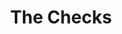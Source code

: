 ---
title: 'The Checks'
episode: 7
pc: 807
written: Steve O'Donnell and Tom Gammill & Max Pross
directed: Andy Ackerman
aired: November 7, 1996
imdb: 'http://www.imdb.com/title/tt0697672/'
wiki: 'https://en.wikipedia.org/wiki/The_Checks'
taxonomy:
    category:
        - episode
---